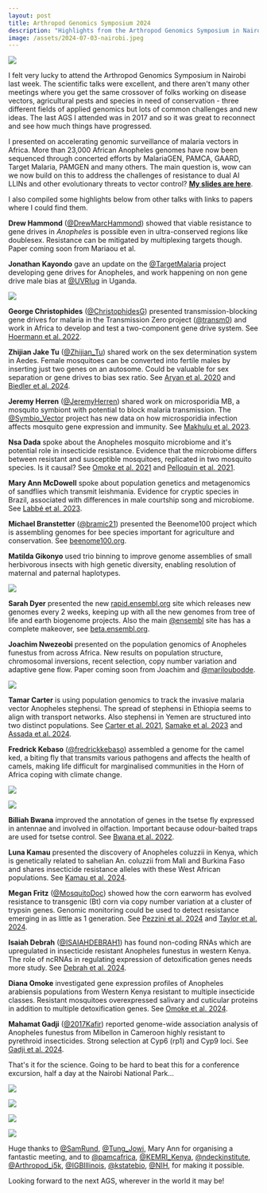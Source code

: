 ```yaml
---
layout: post
title: Arthropod Genomics Symposium 2024
description: "Highlights from the Arthropod Genomics Symposium in Nairobi - gene drives, microbiome, genome assemblies and insecticide resistance."
image: /assets/2024-07-03-nairobi.jpeg
---
```


![](https://pbs.twimg.com/media/GRjxxRnWMAAmj9l.jpg)

I felt very lucky to attend the Arthropod Genomics Symposium in
Nairobi last week. The scientific talks were excellent, and there
aren't many other meetings where you get the same crossover of folks
working on disease vectors, agricultural pests and species in need of
conservation - three different fields of applied genomics but lots of
common challenges and new ideas. The last AGS I attended was in 2017
and so it was great to reconnect and see how much things have
progressed.

I presented on accelerating genomic surveillance of malaria vectors in
Africa. More than 23,000 African Anopheles genomes have now been
sequenced through concerted efforts by MalariaGEN, PAMCA, GAARD,
Target Malaria, PAMGEN and many others. The main question is, wow can
we now build on this to address the challenges of resistance to dual
AI LLINs and other evolutionary threats to vector control? **[My slides are
here](https://docs.google.com/presentation/d/1HszxkZGu2kI339IPyWVyb1hfzsPQafsBzCNL4by4d1E/edit?usp=sharing)**.

I also compiled some highlights below from other talks with links to papers where I could find them.

**Drew Hammond** ([@DrewMarcHammond](https://x.com/DrewMarcHammond)) showed that viable resistance to gene drives in *Anopheles* is possible even in ultra-conserved regions like doublesex. Resistance can be mitigated by multiplexing targets though. Paper coming soon from Mariaou et al.

**Jonathan Kayondo** gave an update on the [@TargetMalaria](https://x.com/TargetMalaria) project developing gene drives for Anopheles, and work happening on non gene drive male bias at 
[@UVRIug](https://x.com/UVRIug) in Uganda.

![](https://pbs.twimg.com/media/GRjt5YuXkAACvEW?format=jpg&name=medium)

**George Christophides** ([@ChristophidesG](https://x.com/ChristophidesG)) presented transmission-blocking gene drives for malaria in the Transmission Zero project ([@transm0](https://x.com/transm0)) and work in Africa to develop and test a two-component gene drive system. See [Hoermann et al. 2022](https://t.co/7nYIXXwrRm).

**Zhijian Jake Tu** ([@Zhijian_Tu](https://x.com/Zhijian_Tu)) shared work on the sex determination system in Aedes. Female mosquitoes can be converted into fertile males by inserting just two genes on an autosome. Could be valuable for sex separation or gene drives to bias sex ratio. See [Aryan et al. 2020](https://doi.org/10.1073/pnas.2001132117) and [Biedler et al. 2024](https://doi.org/10.1093/molbev/msad276).

**Jeremy Herren** ([@JeremyHerren](https://x.com/JeremyHerren)) shared work on microsporidia MB, a mosquito symbiont with potential to block malaria transmission. The [@Symbio_Vector](https://x.com/Symbio_Vector) project has new data on how microsporidia infection affects mosquito gene expression and immunity. See [Makhulu et al. 2023](https://doi.org/10.1128/mbio.0219).

**Nsa Dada** spoke about the Anopheles mosquito microbiome and it's potential role in insecticide resistance. Evidence that the microbiome differs between resistant and susceptible mosquitoes, replicated in two mosquito species. Is it causal? See [Omoke et al. 2021](https://doi.org/10.1186/s12936-021-03606-4) and [Pelloquin et al. 2021](https://doi.org/10.1128/Spectrum.00157-21).

**Mary Ann McDowell** spoke about population genetics and metagenomics of sandflies which transmit leishmania. Evidence for cryptic species in Brazil, associated with differences in male courtship song and microbiome. See [Labbé et al. 2023](https://t.co/3wcjYEA8pT).

**Michael Branstetter** ([@bramic21](https://x.com/bramic21)) presented the Beenome100 project which is assembling genomes for bee species important for agriculture and conservation. See [beenome100.org](https://beenome100.org).

**Matilda Gikonyo** used trio binning to improve genome assemblies of small herbivorous insects with high genetic diversity, enabling resolution of maternal and paternal haplotypes.

![](https://pbs.twimg.com/media/GRjvOc3XQAEL-9k?format=jpg&name=medium)

**Sarah Dyer** presented the new [rapid.ensembl.org](http://rapid.ensembl.org) site which releases new genomes every 2 weeks, keeping up with all the new genomes from tree of life and earth biogenome projects. Also the main [@ensembl](https://x.com/ensembl) site has has a complete makeover, see [beta.ensembl.org](http://beta.ensembl.org).

**Joachim Nwezeobi** presented on the population genomics of Anopheles funestus from across Africa. New results on population structure, chromosomal inversions, recent selection, copy number variation and adaptive gene flow. Paper coming soon from Joachim and [@mariloubodde](https://x.com/mariloubodde).

![](https://pbs.twimg.com/media/GRjvoZWXQAEncHV?format=jpg&name=medium)

**Tamar Carter** is using population genomics to track the invasive malaria vector Anopheles stephensi. The spread of stephensi in Ethiopia seems to align with transport networks. Also stephensi in Yemen are structured into two distinct populations. See [Carter et al. 2021](https://doi.org/10.1186/s13071-021-05097-3), [Samake et al. 2023](https://doi.org/10.1111/mec.17136) and [Assada et al. 2024](https://doi.org/10.3201/eid3007.240331).

**Fredrick Kebaso** ([@fredrickkebaso](https://x.com/fredrickkebaso)) assembled a genome for the camel ked, a biting fly that transmits various pathogens and affects the health of camels, making life difficult for marginalised communities in the Horn of Africa coping with climate change.

![](https://pbs.twimg.com/media/GRjwNQwWwAAlXoO?format=jpg&name=medium)

![](https://pbs.twimg.com/media/GRjwNQwX0AA6A0f?format=jpg&name=medium)

**Billiah Bwana** improved the annotation of genes in the tsetse fly expressed in antennae and involved in olfaction. Important because odour-baited traps are used for tsetse control. See [Bwana et al. 2022](https://t.co/tDTd5jERBG).

**Luna Kamau** presented the discovery of Anopheles coluzzii in Kenya, which is genetically related to sahelian An. coluzzii from Mali and Burkina Faso and shares insecticide resistance alleles with these West African populations. See [Kamau et al. 2024](https://t.co/YrbgARBCVc).

**Megan Fritz** ([@MosquitoDoc](https://x.com/MosquitoDoc)) showed how the corn earworm has evolved resistance to transgenic (Bt) corn via copy number variation at a cluster of trypsin genes. Genomic monitoring could be used to detect resistance emerging in as little as 1 generation. See [Pezzini et al. 2024](https://doi.org/10.1073/pnas.2319838121) and [Taylor et al. 2024](https://doi.org/10.1101/2024.02.09.579652).

**Isaiah Debrah** ([@ISAIAHDEBRAH1](https://x.com/ISAIAHDEBRAH1)) has found non-coding RNAs which are upregulated in insecticide resistant Anopheles funestus in western Kenya. The role of ncRNAs in regulating expression of detoxification genes needs more study. See [Debrah et al. 2024](https://t.co/1cCiDogu5f).

**Diana Omoke** investigated gene expression profiles of Anopheles arabiensis populations from Western Kenya resistant to multiple insecticide classes. Resistant mosquitoes overexpressed salivary and cuticular proteins in addition to multiple detoxification genes. See [Omoke et al. 2024](https://doi.org/10.1186/s12864-024-10182-9).

**Mahamat Gadji** ([@2017Kafir](https://x.com/2017Kafir)) reported genome-wide association analysis of Anopheles funestus from Mibellon in Cameroon highly resistant to pyrethroid insecticides. Strong selection at Cyp6 (rp1) and Cyp9 loci. See [Gadji et al. 2024](https://t.co/6O1YEEAi8m).

That's it for the science. Going to be hard to beat this for a conference excursion, half a day at the Nairobi National Park...

![](https://pbs.twimg.com/media/GRjxXWDWwAAzA4t?format=jpg&name=4096x4096)

![](https://pbs.twimg.com/media/GRjxXV6WoAAC6Pf?format=jpg&name=4096x4096)

![](https://pbs.twimg.com/media/GRjxXWDWsAAbgZQ?format=jpg&name=4096x4096)

![](https://pbs.twimg.com/media/GRjxXV-WgAA_ck4?format=jpg&name=4096x4096)

Huge thanks to [@SamRund](https://x.com/SamRund), [@Tung_Jowi](https://x.com/Tung_Jowi), Mary Ann for organising a fantastic meeting, and to [@pamcafrica](https://x.com/pamcafrica), [@KEMRI_Kenya](https://x.com/KEMRI_Kenya), [@ndeckinstitute](https://x.com/ndeckinstitute), [@Arthropod_i5k](https://x.com/Arthropod_i5k), [@IGBIllinois](https://x.com/IGBIllinois), [@kstatebio](https://x.com/kstatebio), [@NIH](https://x.com/NIH), for making it possible.

Looking forward to the next AGS, wherever in the world it may be!

